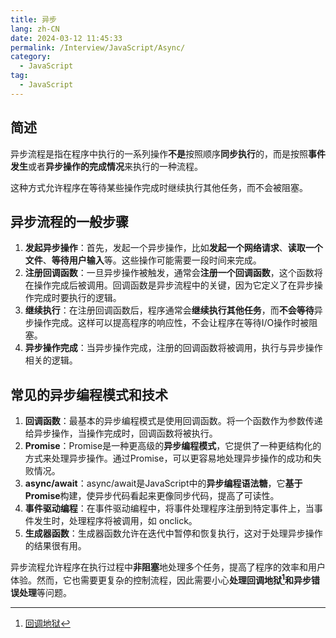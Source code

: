 ```yaml
---
title: 异步
lang: zh-CN
date: 2024-03-12 11:45:33
permalink: /Interview/JavaScript/Async/
category: 
  - JavaScript
tag: 
  - JavaScript
---
```


## 简述

异步流程是指在程序中执行的一系列操作**不是**按照顺序**同步执行**的，而是按照**事件发生**或者**异步操作的完成情况**来执行的一种流程。

这种方式允许程序在等待某些操作完成时继续执行其他任务，而不会被阻塞。

## 异步流程的一般步骤

1. **发起异步操作**：首先，发起一个异步操作，比如**发起一个网络请求**、**读取一个文件**、**等待用户输入**等。这些操作可能需要一段时间来完成。
2. **注册回调函数**：一旦异步操作被触发，通常会**注册一个回调函数**，这个函数将在操作完成后被调用。回调函数是异步流程中的关键，因为它定义了在异步操作完成时要执行的逻辑。
3. **继续执行**：在注册回调函数后，程序通常会**继续执行其他任务**，而**不会等待**异步操作完成。这样可以提高程序的响应性，不会让程序在等待I/O操作时被阻塞。
4. **异步操作完成**：当异步操作完成，注册的回调函数将被调用，执行与异步操作相关的逻辑。

## 常见的异步编程模式和技术

1. **回调函数**：最基本的异步编程模式是使用回调函数。将一个函数作为参数传递给异步操作，当操作完成时，回调函数将被执行。
2. **Promise**：Promise是一种更高级的**异步编程模式**，它提供了一种更结构化的方式来处理异步操作。通过Promise，可以更容易地处理异步操作的成功和失败情况。
3. **async/await**：async/await是JavaScript中的**异步编程语法糖**，它**基于Promise**构建，使异步代码看起来更像同步代码，提高了可读性。
4. **事件驱动编程**：在事件驱动编程中，将事件处理程序注册到特定事件上，当事件发生时，处理程序将被调用，如 onclick。
5. **生成器函数**：生成器函数允许在迭代中暂停和恢复执行，这对于处理异步操作的结果很有用。

异步流程允许程序在执行过程中**非阻塞**地处理多个任务，提高了程序的效率和用户体验。然而，它也需要更复杂的控制流程，因此需要小心**处理回调地狱[^回调地狱]**和**异步错误处理**等问题。


[^回调地狱]: [回调地狱](/Interview/JavaScript/CallbackHell/)
